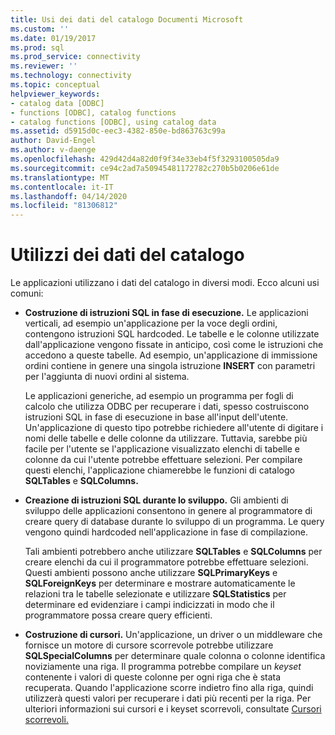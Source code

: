 ```yaml
---
title: Usi dei dati del catalogo Documenti Microsoft
ms.custom: ''
ms.date: 01/19/2017
ms.prod: sql
ms.prod_service: connectivity
ms.reviewer: ''
ms.technology: connectivity
ms.topic: conceptual
helpviewer_keywords:
- catalog data [ODBC]
- functions [ODBC], catalog functions
- catalog functions [ODBC], using catalog data
ms.assetid: d5915d0c-eec3-4382-850e-bd863763c99a
author: David-Engel
ms.author: v-daenge
ms.openlocfilehash: 429d42d4a82d0f9f34e33eb4f5f3293100505da9
ms.sourcegitcommit: ce94c2ad7a50945481172782c270b5b0206e61de
ms.translationtype: MT
ms.contentlocale: it-IT
ms.lasthandoff: 04/14/2020
ms.locfileid: "81306812"
---
```

# <a name="uses-of-catalog-data"></a>Utilizzi dei dati del catalogo
Le applicazioni utilizzano i dati del catalogo in diversi modi. Ecco alcuni usi comuni:  
  
-   **Costruzione di istruzioni SQL in fase di esecuzione.** Le applicazioni verticali, ad esempio un'applicazione per la voce degli ordini, contengono istruzioni SQL hardcoded. Le tabelle e le colonne utilizzate dall'applicazione vengono fissate in anticipo, così come le istruzioni che accedono a queste tabelle. Ad esempio, un'applicazione di immissione ordini contiene in genere una singola istruzione **INSERT** con parametri per l'aggiunta di nuovi ordini al sistema.  
  
     Le applicazioni generiche, ad esempio un programma per fogli di calcolo che utilizza ODBC per recuperare i dati, spesso costruiscono istruzioni SQL in fase di esecuzione in base all'input dell'utente. Un'applicazione di questo tipo potrebbe richiedere all'utente di digitare i nomi delle tabelle e delle colonne da utilizzare. Tuttavia, sarebbe più facile per l'utente se l'applicazione visualizzato elenchi di tabelle e colonne da cui l'utente potrebbe effettuare selezioni. Per compilare questi elenchi, l'applicazione chiamerebbe le funzioni di catalogo **SQLTables** e **SQLColumns.**  
  
-   **Creazione di istruzioni SQL durante lo sviluppo.** Gli ambienti di sviluppo delle applicazioni consentono in genere al programmatore di creare query di database durante lo sviluppo di un programma. Le query vengono quindi hardcoded nell'applicazione in fase di compilazione.  
  
     Tali ambienti potrebbero anche utilizzare **SQLTables** e **SQLColumns** per creare elenchi da cui il programmatore potrebbe effettuare selezioni. Questi ambienti possono anche utilizzare **SQLPrimaryKeys** e **SQLForeignKeys** per determinare e mostrare automaticamente le relazioni tra le tabelle selezionate e utilizzare **SQLStatistics** per determinare ed evidenziare i campi indicizzati in modo che il programmatore possa creare query efficienti.  
  
-   **Costruzione di cursori.** Un'applicazione, un driver o un middleware che fornisce un motore di cursore scorrevole potrebbe utilizzare **SQLSpecialColumns** per determinare quale colonna o colonne identifica noviziamente una riga. Il programma potrebbe compilare un *keyset* contenente i valori di queste colonne per ogni riga che è stata recuperata. Quando l'applicazione scorre indietro fino alla riga, quindi utilizzerà questi valori per recuperare i dati più recenti per la riga. Per ulteriori informazioni sui cursori e i keyset scorrevoli, consultate [Cursori scorrevoli.](../../../odbc/reference/develop-app/scrollable-cursors.md)
